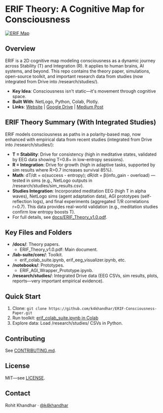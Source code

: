 # ERIF Theory: A Cognitive Map for Consciousness

[![ERIF Map](docs/visuals/erif_map.png)](https://k4khandhar.github.io/ERIF-Consciousness-Paper)

## Overview
ERIF is a 2D cognitive map modeling consciousness as a dynamic journey across Stability (T) and Integration (R). It applies to human brains, AI systems, and beyond. This repo contains the theory paper, simulations, open-source toolkit, and important research data from studies (now integrated from Drive into /research/studies/).

- **Key Idea**: Consciousness isn't static—it's movement through cognitive space.
- **Built With**: NetLogo, Python, Colab, Plotly.
- **Links**: [Website](https://k4khandhar.github.io/ERIF-Consciousness-Paper) | [Google Drive](https://drive.google.com/drive/folders/1wJ_mvKZ1XBofNy7sPolynPEtUgWwMu9-) | [Medium Post](https://medium.com/... )  <!-- Add your published link -->

## ERIF Theory Summary (With Integrated Studies)
ERIF models consciousness as paths in a polarity-based map, now enhanced with empirical data from recent studies (integrated from Drive into /research/studies/):
- **T = Stability**: Drive for consistency (high in meditative states, validated by EEG data showing T=0.8+ in low-entropy sessions).
- **R = Integration**: Drive for growth (high in adaptive tasks, supported by sim results where R>0.7 increases survival 85%).
- **Math**: dT/dt = α(success - entropy); dR/dt = β(info_gain - overload) — tested in sims (e.g., NetLogo outputs in /research/studies/sim_results.csv).
- **Studies Integration**: Incorporated meditation EEG (high T in alpha waves), NetLogo sims (agent adaptation data), AGI prototypes (self-reflection logs), and final experiments (aggregated T/R correlations r=0.7). This data provides real-world validation (e.g., meditation studies confirm low entropy boosts T).
- For full details, see [docs/ERIF_Theory_v1.0.pdf](docs/ERIF_Theory_v1.0.pdf).

## Key Files and Folders
- **/docs/**: Theory papers.
  - ERIF_Theory_v1.0.pdf: Main document.
- **/lab-suite/core/**: Toolkit.
  - erif_colab_suite.ipynb, erif_eeg_visualizer.ipynb, etc.
- **/notebooks/**: Prototypes.
  - ERIF_AGI_Wrapper_Prototype.ipynb.
- **/research/studies/**: Integrated Drive data (EEG CSVs, sim results, plots, reports—very important empirical evidence).

## Quick Start
1. Clone: `git clone https://github.com/k4khandhar/ERIF-Consciousness-Paper.git`
2. Run toolkit: [erif_colab_suite.ipynb in Colab](https://colab.research.google.com/github/k4khandhar/ERIF-Consciousness-Paper/blob/main/lab-suite/core/erif_colab_suite.ipynb)
3. Explore data: Load /research/studies/ CSVs in Python.

## Contributing
See [CONTRIBUTING.md](CONTRIBUTING.md).

## License
MIT—see [LICENSE](LICENSE).

## Contact
Rohit Khandhar · [@k4khandhar](https://twitter.com/k4khandhar)
